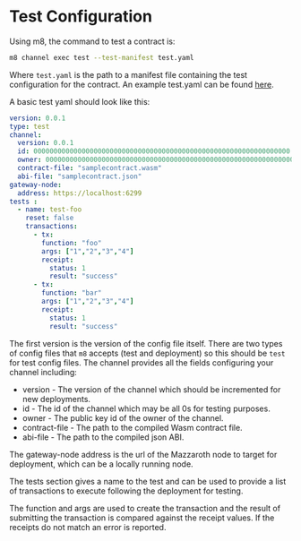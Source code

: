 # Test Configuration

Using m8, the command to test a contract is:

```Bash
m8 channel exec test --test-manifest test.yaml
```

Where `test.yaml` is the path to a manifest file containing the test
configuration for the contract. An example test.yaml can be found
[here](https://github.com/kochavalabs/m8/blob/develop/examples/test.yaml).

A basic test yaml should look like this:

```yaml
version: 0.0.1
type: test 
channel:
  version: 0.0.1
  id: 0000000000000000000000000000000000000000000000000000000000000000
  owner: 0000000000000000000000000000000000000000000000000000000000000000
  contract-file: "samplecontract.wasm"
  abi-file: "samplecontract.json"
gateway-node: 
  address: https://localhost:6299
tests :
  - name: test-foo
    reset: false 
    transactions:
      - tx:
        function: "foo"
        args: ["1","2","3","4"]
        receipt: 
          status: 1 
          result: "success"
      - tx:
        function: "bar"
        args: ["1","2","3","4"]
        receipt: 
          status: 1 
          result: "success"
```

The first version is the version of the config file itself. There are two
types of config files that `m8` accepts (test and deployment) so this
should be `test` for test config files.
The channel provides all the fields configuring your channel including:

- version - The version of the channel which should be incremented for new
deployments.
- id - The id of the channel which may be all 0s for testing purposes.
- owner - The public key id of the owner of the channel.
- contract-file - The path to the compiled Wasm contract file.
- abi-file - The path to the compiled json ABI.

The gateway-node address is the url of the Mazzaroth node to target for deployment,
which can be a locally running node.

The tests section gives a name to the test and can be used to provide
a list of transactions to execute following the deployment for testing.

The function and args are used to create the transaction and the result of
submitting the transaction is compared against the receipt values.
If the receipts do not match an error is reported.
